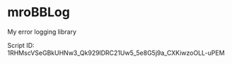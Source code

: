# mroBBLog
My error logging library

Script ID:
1RHMscVSeGBkUHNw3_Qk929lDRC21Uw5_5e8G5j9a_CXKiwzoOLL-uPEM
